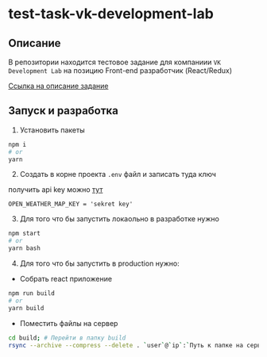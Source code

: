 # test-task-vk-development-lab

## Описание

В репозитории находится тестовое задание для компаниии `VK Development Lab` на позицию Front-end разработчик (React/Redux)

[Ссылка на описание задание](./task.md)

## Запуск и разработка

1. Установить пакеты

```sh
npm i
# or
yarn
```

2. Создать в корне проекта `.env` файл и записать туда ключ

получить api key можно [тут](https://home.openweathermap.org/api_keys)
```
OPEN_WEATHER_MAP_KEY = 'sekret key'
```

3. Для того что бы запустить локаольно в разработке нужно

```sh
npm start
# or
yarn bash
```

4. Для того что бы запустить в production нужно:

- Собрать react приложение
```sh
npm run build
# or
yarn build
```
- Поместить файлы на сервер
```sh
cd build; # Перейти в папку build
rsync --archive --compress --delete . `user`@`ip`:`Путь к папке на сервере` # Отправляем данные на сервер
```

